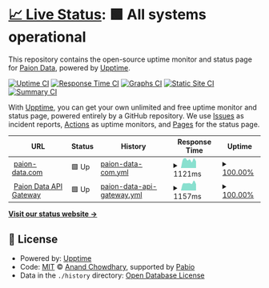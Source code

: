 # [📈 Live Status](https://status.paion-data.dev): <!--live status--> **🟩 All systems operational**

This repository contains the open-source uptime monitor and status page for [Paion Data](https://nexusgraph.com/), powered by [Upptime](https://github.com/upptime/upptime).

[![Uptime CI](https://github.com/paion-data/service-status/workflows/Uptime%20CI/badge.svg)](https://github.com/paion-data/service-status/actions?query=workflow%3A%22Uptime+CI%22)
[![Response Time CI](https://github.com/paion-data/service-status/workflows/Response%20Time%20CI/badge.svg)](https://github.com/paion-data/service-status/actions?query=workflow%3A%22Response+Time+CI%22)
[![Graphs CI](https://github.com/paion-data/service-status/workflows/Graphs%20CI/badge.svg)](https://github.com/paion-data/service-status/actions?query=workflow%3A%22Graphs+CI%22)
[![Static Site CI](https://github.com/paion-data/service-status/workflows/Static%20Site%20CI/badge.svg)](https://github.com/paion-data/service-status/actions?query=workflow%3A%22Static+Site+CI%22)
[![Summary CI](https://github.com/paion-data/service-status/workflows/Summary%20CI/badge.svg)](https://github.com/paion-data/service-status/actions?query=workflow%3A%22Summary+CI%22)

With [Upptime](https://upptime.js.org), you can get your own unlimited and free uptime monitor and status page, powered entirely by a GitHub repository. We use [Issues](https://github.com/paion-data/service-status/issues) as incident reports, [Actions](https://github.com/paion-data/service-status/actions) as uptime monitors, and [Pages](https://status.paion-data.dev) for the status page.

<!--start: status pages-->
<!-- This summary is generated by Upptime (https://github.com/upptime/upptime) -->
<!-- Do not edit this manually, your changes will be overwritten -->
<!-- prettier-ignore -->
| URL | Status | History | Response Time | Uptime |
| --- | ------ | ------- | ------------- | ------ |
| <img alt="" src="https://icons.duckduckgo.com/ip3/paion-data.com.ico" height="13"> [paion-data.com](https://paion-data.com/) | 🟩 Up | [paion-data-com.yml](https://github.com/paion-data/service-status/commits/HEAD/history/paion-data-com.yml) | <details><summary><img alt="Response time graph" src="./graphs/paion-data-com/response-time-week.png" height="20"> 1121ms</summary><br><a href="https://status.paion-data.dev/history/paion-data-com"><img alt="Response time 1104" src="https://img.shields.io/endpoint?url=https%3A%2F%2Fraw.githubusercontent.com%2Fpaion-data%2Fservice-status%2FHEAD%2Fapi%2Fpaion-data-com%2Fresponse-time.json"></a><br><a href="https://status.paion-data.dev/history/paion-data-com"><img alt="24-hour response time 902" src="https://img.shields.io/endpoint?url=https%3A%2F%2Fraw.githubusercontent.com%2Fpaion-data%2Fservice-status%2FHEAD%2Fapi%2Fpaion-data-com%2Fresponse-time-day.json"></a><br><a href="https://status.paion-data.dev/history/paion-data-com"><img alt="7-day response time 1121" src="https://img.shields.io/endpoint?url=https%3A%2F%2Fraw.githubusercontent.com%2Fpaion-data%2Fservice-status%2FHEAD%2Fapi%2Fpaion-data-com%2Fresponse-time-week.json"></a><br><a href="https://status.paion-data.dev/history/paion-data-com"><img alt="30-day response time 1115" src="https://img.shields.io/endpoint?url=https%3A%2F%2Fraw.githubusercontent.com%2Fpaion-data%2Fservice-status%2FHEAD%2Fapi%2Fpaion-data-com%2Fresponse-time-month.json"></a><br><a href="https://status.paion-data.dev/history/paion-data-com"><img alt="1-year response time 1104" src="https://img.shields.io/endpoint?url=https%3A%2F%2Fraw.githubusercontent.com%2Fpaion-data%2Fservice-status%2FHEAD%2Fapi%2Fpaion-data-com%2Fresponse-time-year.json"></a></details> | <details><summary><a href="https://status.paion-data.dev/history/paion-data-com">100.00%</a></summary><a href="https://status.paion-data.dev/history/paion-data-com"><img alt="All-time uptime 90.73%" src="https://img.shields.io/endpoint?url=https%3A%2F%2Fraw.githubusercontent.com%2Fpaion-data%2Fservice-status%2FHEAD%2Fapi%2Fpaion-data-com%2Fuptime.json"></a><br><a href="https://status.paion-data.dev/history/paion-data-com"><img alt="24-hour uptime 100.00%" src="https://img.shields.io/endpoint?url=https%3A%2F%2Fraw.githubusercontent.com%2Fpaion-data%2Fservice-status%2FHEAD%2Fapi%2Fpaion-data-com%2Fuptime-day.json"></a><br><a href="https://status.paion-data.dev/history/paion-data-com"><img alt="7-day uptime 100.00%" src="https://img.shields.io/endpoint?url=https%3A%2F%2Fraw.githubusercontent.com%2Fpaion-data%2Fservice-status%2FHEAD%2Fapi%2Fpaion-data-com%2Fuptime-week.json"></a><br><a href="https://status.paion-data.dev/history/paion-data-com"><img alt="30-day uptime 100.00%" src="https://img.shields.io/endpoint?url=https%3A%2F%2Fraw.githubusercontent.com%2Fpaion-data%2Fservice-status%2FHEAD%2Fapi%2Fpaion-data-com%2Fuptime-month.json"></a><br><a href="https://status.paion-data.dev/history/paion-data-com"><img alt="1-year uptime 90.73%" src="https://img.shields.io/endpoint?url=https%3A%2F%2Fraw.githubusercontent.com%2Fpaion-data%2Fservice-status%2FHEAD%2Fapi%2Fpaion-data-com%2Fuptime-year.json"></a></details>
| <img alt="" src="https://private-avatars.githubusercontent.com/u/962416?jwt=eyJhbGciOiJIUzI1NiIsInR5cCI6IkpXVCJ9.eyJpc3MiOiJnaXRodWIuY29tIiwiYXVkIjoicmF3LmdpdGh1YnVzZXJjb250ZW50LmNvbSIsImtleSI6ImtleTEiLCJleHAiOjE3MzQ1NzU0NjAsIm5iZiI6MTczNDU3NDI2MCwicGF0aCI6Ii91Lzk2MjQxNiJ9.u5hJ7HVBg44lnqc2GjKCDp10skqMiZZ_qtZ1tIhDgdI&s=48&v=4" height="13"> [Paion Data API Gateway](https://api.paion-data.dev/wilhelm/languages/german?perPage=100&page=1) | 🟩 Up | [paion-data-api-gateway.yml](https://github.com/paion-data/service-status/commits/HEAD/history/paion-data-api-gateway.yml) | <details><summary><img alt="Response time graph" src="./graphs/paion-data-api-gateway/response-time-week.png" height="20"> 1157ms</summary><br><a href="https://status.paion-data.dev/history/paion-data-api-gateway"><img alt="Response time 1234" src="https://img.shields.io/endpoint?url=https%3A%2F%2Fraw.githubusercontent.com%2Fpaion-data%2Fservice-status%2FHEAD%2Fapi%2Fpaion-data-api-gateway%2Fresponse-time.json"></a><br><a href="https://status.paion-data.dev/history/paion-data-api-gateway"><img alt="24-hour response time 977" src="https://img.shields.io/endpoint?url=https%3A%2F%2Fraw.githubusercontent.com%2Fpaion-data%2Fservice-status%2FHEAD%2Fapi%2Fpaion-data-api-gateway%2Fresponse-time-day.json"></a><br><a href="https://status.paion-data.dev/history/paion-data-api-gateway"><img alt="7-day response time 1157" src="https://img.shields.io/endpoint?url=https%3A%2F%2Fraw.githubusercontent.com%2Fpaion-data%2Fservice-status%2FHEAD%2Fapi%2Fpaion-data-api-gateway%2Fresponse-time-week.json"></a><br><a href="https://status.paion-data.dev/history/paion-data-api-gateway"><img alt="30-day response time 1328" src="https://img.shields.io/endpoint?url=https%3A%2F%2Fraw.githubusercontent.com%2Fpaion-data%2Fservice-status%2FHEAD%2Fapi%2Fpaion-data-api-gateway%2Fresponse-time-month.json"></a><br><a href="https://status.paion-data.dev/history/paion-data-api-gateway"><img alt="1-year response time 1234" src="https://img.shields.io/endpoint?url=https%3A%2F%2Fraw.githubusercontent.com%2Fpaion-data%2Fservice-status%2FHEAD%2Fapi%2Fpaion-data-api-gateway%2Fresponse-time-year.json"></a></details> | <details><summary><a href="https://status.paion-data.dev/history/paion-data-api-gateway">100.00%</a></summary><a href="https://status.paion-data.dev/history/paion-data-api-gateway"><img alt="All-time uptime 91.05%" src="https://img.shields.io/endpoint?url=https%3A%2F%2Fraw.githubusercontent.com%2Fpaion-data%2Fservice-status%2FHEAD%2Fapi%2Fpaion-data-api-gateway%2Fuptime.json"></a><br><a href="https://status.paion-data.dev/history/paion-data-api-gateway"><img alt="24-hour uptime 100.00%" src="https://img.shields.io/endpoint?url=https%3A%2F%2Fraw.githubusercontent.com%2Fpaion-data%2Fservice-status%2FHEAD%2Fapi%2Fpaion-data-api-gateway%2Fuptime-day.json"></a><br><a href="https://status.paion-data.dev/history/paion-data-api-gateway"><img alt="7-day uptime 100.00%" src="https://img.shields.io/endpoint?url=https%3A%2F%2Fraw.githubusercontent.com%2Fpaion-data%2Fservice-status%2FHEAD%2Fapi%2Fpaion-data-api-gateway%2Fuptime-week.json"></a><br><a href="https://status.paion-data.dev/history/paion-data-api-gateway"><img alt="30-day uptime 89.63%" src="https://img.shields.io/endpoint?url=https%3A%2F%2Fraw.githubusercontent.com%2Fpaion-data%2Fservice-status%2FHEAD%2Fapi%2Fpaion-data-api-gateway%2Fuptime-month.json"></a><br><a href="https://status.paion-data.dev/history/paion-data-api-gateway"><img alt="1-year uptime 91.05%" src="https://img.shields.io/endpoint?url=https%3A%2F%2Fraw.githubusercontent.com%2Fpaion-data%2Fservice-status%2FHEAD%2Fapi%2Fpaion-data-api-gateway%2Fuptime-year.json"></a></details>

<!--end: status pages-->

[**Visit our status website →**](https://status.paion-data.dev)

## 📄 License

- Powered by: [Upptime](https://github.com/upptime/upptime)
- Code: [MIT](./LICENSE) © [Anand Chowdhary](https://anandchowdhary.com), supported by [Pabio](https://pabio.com)
- Data in the `./history` directory: [Open Database License](https://opendatacommons.org/licenses/odbl/1-0/)

